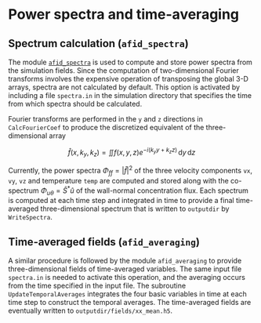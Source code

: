 # Power spectra and time-averaging

## Spectrum calculation (`afid_spectra`)

The module [`afid_spectra`](https://github.com/chowland/AFiD-MuRPhFi/blob/main/src/spectra.F90) is used to compute and store power spectra from the simulation fields.
Since the computation of two-dimensional Fourier transforms involves the expensive operation of transposing the global 3-D arrays, spectra are not calculated by default.
This option is activated by including a file `spectra.in` in the simulation directory that specifies the time from which spectra should be calculated.

Fourier transforms are performed in the `y` and `z` directions in `CalcFourierCoef` to produce the discretized equivalent of the three-dimensional array

$$
\hat{f}(x,k_y, k_z) = \iint f(x,y,z) e^{-i (k_y y + k_z z)} \,\mathrm{d}y \,\mathrm{d}z
$$

Currently, the power spectra $\Phi_{ff}=|\hat{f}|^2$ of the three velocity components `vx`, `vy`, `vz` and temperature `temp` are computed and stored along with the co-spectrum $\Phi_{u\theta}=\hat{S}^* \hat{u}$ of the wall-normal concentration flux.
Each spectrum is computed at each time step and integrated in time to provide a final time-averaged three-dimensional spectrum that is written to `outputdir` by `WriteSpectra`.

## Time-averaged fields (`afid_averaging`)

A similar procedure is followed by the module `afid_averaging` to provide three-dimensional fields of time-averaged variables.
The same input file `spectra.in` is needed to activate this operation, and the averaging occurs from the time specified in the input file.
The subroutine `UpdateTemporalAverages` integrates the four basic variables in time at each time step to construct the temporal averages.
The time-averaged fields are eventually written to `outputdir/fields/xx_mean.h5`.